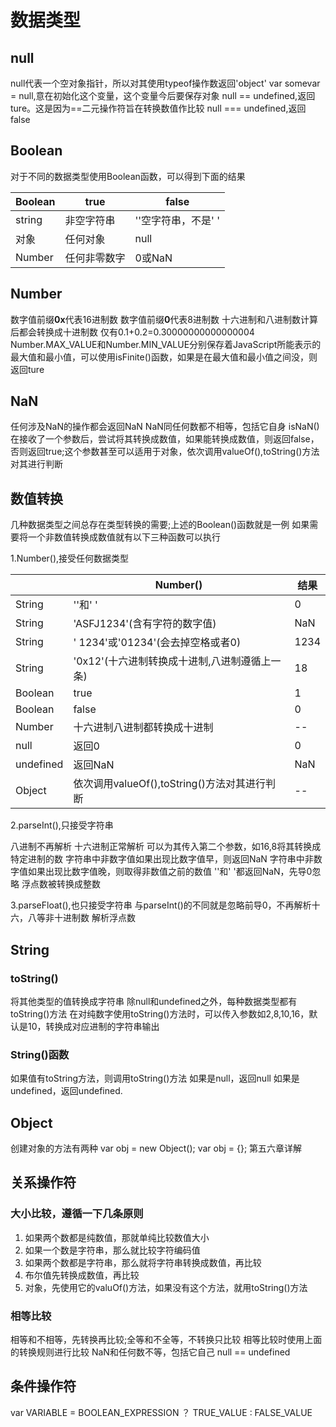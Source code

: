 # 数据类型
## null
null代表一个空对象指针，所以对其使用typeof操作数返回'object'
var somevar = null,意在初始化这个变量，这个变量今后要保存对象
null == undefined,返回ture。这是因为==二元操作符旨在转换数值作比较
null === undefined,返回false

## Boolean
对于不同的数据类型使用Boolean函数，可以得到下面的结果

|Boolean|true|false|
|----|----|-----|
|string|非空字符串|''空字符串，不是' '|
|对象|任何对象|null|
|Number|任何非零数字|0或NaN|


## Number
数字值前缀**0x**代表16进制数
数字值前缀**0**代表8进制数
十六进制和八进制数计算后都会转换成十进制数
仅有0.1+0.2=0.30000000000000004
Number.MAX_VALUE和Number.MIN_VALUE分别保存着JavaScript所能表示的最大值和最小值，可以使用isFinite()函数，如果是在最大值和最小值之间没，则返回ture

## NaN
任何涉及NaN的操作都会返回NaN
NaN同任何数都不相等，包括它自身
isNaN()在接收了一个参数后，尝试将其转换成数值，如果能转换成数值，则返回false，否则返回true;这个参数甚至可以适用于对象，依次调用valueOf(),toString()方法对其进行判断

## 数值转换
几种数据类型之间总存在类型转换的需要;上述的Boolean()函数就是一例
如果需要将一个非数值转换成数值就有以下三种函数可以执行

1.Number(),接受任何数据类型

||Number()|结果
|---|---|---|
|String|''和' '|0|
|String|'ASFJ1234'(含有字符的数字值)|NaN|
|String|' 1234'或'01234'(会去掉空格或者0)|1234|
|String|'0x12'(十六进制转换成十进制,八进制遵循上一条)|18|
|Boolean|true|1|
|Boolean|false|0|
|Number|十六进制八进制都转换成十进制|--|
|null|返回0|0|
|undefined|返回NaN|NaN|
|Object|依次调用valueOf(),toString()方法对其进行判断|--|

2.parseInt(),只接受字符串

八进制不再解析
十六进制正常解析
可以为其传入第二个参数，如16,8将其转换成特定进制的数
字符串中非数字值如果出现比数字值早，则返回NaN
字符串中非数字值如果出现比数字值晚，则取得非数值之前的数值
''和' '都返回NaN，先导0忽略
浮点数被转换成整数

3.parseFloat(),也只接受字符串
与parseInt()的不同就是忽略前导0，不再解析十六，八等非十进制数
解析浮点数

## String
### toString()

将其他类型的值转换成字符串
除null和undefined之外，每种数据类型都有toString()方法
在对纯数字使用toString()方法时，可以传入参数如2,8,10,16，默认是10，转换成对应进制的字符串输出

### String()函数
如果值有toString方法，则调用toString()方法
如果是null，返回null
如果是undefined，返回undefined.


## Object
创建对象的方法有两种
var obj = new Object();
var obj = {};
第五六章详解

## 关系操作符

### 大小比较，遵循一下几条原则
1. 如果两个数都是纯数值，那就单纯比较数值大小
2. 如果一个数是字符串，那么就比较字符编码值
3. 如果两个数都是字符串，那么就将字符串转换成数值，再比较
4. 布尔值先转换成数值，再比较
5. 对象，先使用它的valuOf()方法，如果没有这个方法，就用toString()方法

### 相等比较
相等和不相等，先转换再比较;全等和不全等，不转换只比较
相等比较时使用上面的转换规则进行比较
NaN和任何数不等，包括它自己
null == undefined

## 条件操作符
var VARIABLE = BOOLEAN_EXPRESSION ？ TRUE_VALUE : FALSE_VALUE

## 
